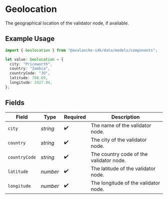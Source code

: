 # Geolocation

The geographical location of the validator node, if available.

## Example Usage

```typescript
import { Geolocation } from "@avalanche-sdk/data/models/components";

let value: Geolocation = {
  city: "Priceworth",
  country: "Zambia",
  countryCode: "JO",
  latitude: 708.69,
  longitude: 2927.94,
};
```

## Fields

| Field                                   | Type                                    | Required                                | Description                             |
| --------------------------------------- | --------------------------------------- | --------------------------------------- | --------------------------------------- |
| `city`                                  | *string*                                | :heavy_check_mark:                      | The name of the validator node.         |
| `country`                               | *string*                                | :heavy_check_mark:                      | The city of the validator node.         |
| `countryCode`                           | *string*                                | :heavy_check_mark:                      | The country code of the validator node. |
| `latitude`                              | *number*                                | :heavy_check_mark:                      | The latitude of the validator node.     |
| `longitude`                             | *number*                                | :heavy_check_mark:                      | The longitude of the validator node.    |